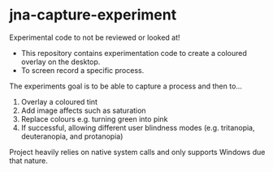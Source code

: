 # jna-capture-experiment
Experimental code to not be reviewed or looked at!

* This repository contains experimentation code to create a coloured overlay on the desktop. 
* To screen record a specific process.

The experiments goal is to be able to capture a process and then to...
1. Overlay a coloured tint
2. Add image affects such as saturation 
3. Replace colours e.g. turning green into pink
4. If successful, allowing different user blindness modes (e.g. tritanopia, deuteranopia, and protanopia)

Project heavily relies on native system calls and only supports Windows due that nature.